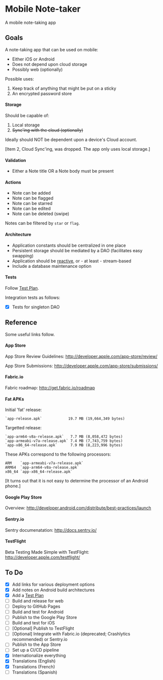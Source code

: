 # Mobile Note-taker

A mobile note-taking app

## Goals

A note-taking app that can be used on mobile:

* Either iOS or Android
* Does not depend upon cloud storage
* Possibly web (optionally)

Possible uses:

1. Keep track of anything that might be put on a sticky
2. An encrypted password store

#### Storage

Should be capable of:

1. Local storage
2. <del>Sync'ing with the cloud (optionally)</del>

Ideally should NOT be dependent upon a device's Cloud account.

[Item 2, Cloud Sync'ing, was dropped. The app only uses local storage.]

#### Validation

* Either a Note title OR a Note body must be present

#### Actions

* Note can be added
* Note can be flagged
* Note can be starred
* Note can be edited
* Note can be deleted (swipe)

Notes can be filtered by `star` or `flag`.

#### Architecture

* Application constants should be centralized in one place
* Persistent storage should be mediated by a DAO (facilitates easy swapping)
* Application should be [reactive](http://en.wikipedia.org/wiki/Reactive_programming), or - at least - stream-based
* Include a database maintenance option

#### Tests

Follow [Test Plan](TestPlan.md).

Integration tests as follows:

- [x] Tests for singleton DAO

## Reference

Some useful links follow.

#### App Store

App Store Review Guidelines: http://developer.apple.com/app-store/review/

App Store Submissions: http://developer.apple.com/app-store/submissions/

#### Fabric.io

Fabric roadmap: http://get.fabric.io/roadmap

#### Fat APKs

Initial 'fat' release:

    `app-release.apk`            19.7 MB (19,664,349 bytes)

Targetted release:

    `app-arm64-v8a-release.apk`   7.7 MB (8,058,472 bytes)
    `app-armeabi-v7a-release.apk` 7.4 MB (7,743,759 bytes)
    `app-x86_64-release.apk`      7.9 MB (8,223,996 bytes)

These APKs correspond to the following processors:

    ARM    `app-armeabi-v7a-release.apk`
    ARM64  `app-arm64-v8a-release.apk`
    x86_64 `app-x86_64-release.apk`

[It turns out that it is not easy to determine the processor of an Android phone.]

#### Google Play Store

Overview: http://developer.android.com/distribute/best-practices/launch

#### Sentry.io

Sentry documenatation: http://docs.sentry.io/

#### TestFlight

Beta Testing Made Simple with TestFlight: http://developer.apple.com/testflight/

## To Do

- [x] Add links for various deployment options
- [x] Add notes on Android build architectures
- [x] Add a [Test Plan](TestPlan.md)
- [ ] Build and release for web
- [ ] Deploy to GitHub Pages
- [ ] Build and test for Android
- [ ] Publish to the Google Play Store
- [ ] Build and test for iOS
- [ ] [Optional] Publish to TestFlight
- [ ] [Optional] Integrate with Fabric.io (deprecated; Crashlytics recommended) or Sentry.io
- [ ] Publish to the App Store
- [ ] Set up a CI/CD pipeline
- [x] Internationalize everything
- [x] Translations (English)
- [x] Translations (French)
- [ ] Translations (Spanish)
